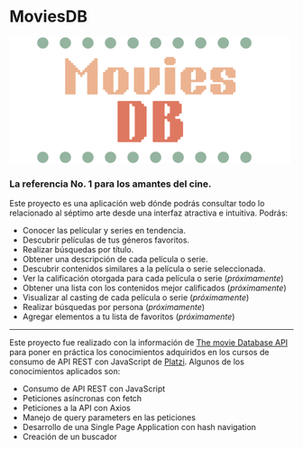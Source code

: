 # MoviesDB

![MoviesDB](./assets/img/MoviesDB-logo.png)

### La referencia No. 1 para los amantes del cine.

Este proyecto es una aplicación web dónde podrás consultar todo lo relacionado
al séptimo arte desde una interfaz atractiva e intuitiva. Podrás:

-   Conocer las películar y series en tendencia.
-   Descubrir películas de tus géneros favoritos.
-   Realizar búsquedas por título.
-   Obtener una descripción de cada película o serie.
-   Descubrir contenidos similares a la película o serie seleccionada.
-   Ver la calificación otorgada para cada película o serie (_próximamente_)
-   Obtener una lista con los contenidos mejor calificados (_próximamente_)
-   Visualizar al casting de cada película o serie (_próximamente_)
-   Realizar búsquedas por persona (_próximamente_)
-   Agregar elementos a tu lista de favoritos (_próximamente_)

---

Este proyecto fue realizado con la información de
[The movie Database API](https://developers.themoviedb.org/3/getting-started/introduction)
para poner en práctica los conocimientos adquiridos en los cursos de consumo de
API REST con JavaScript de [Platzi](https://platzi.com). Algunos de los conocimientos aplicados son:

-   Consumo de API REST con JavaScript
-   Peticiones asíncronas con fetch
-   Peticiones a la API con Axios
-   Manejo de query parameters en las peticiones
-   Desarrollo de una Single Page Application con hash navigation
-   Creación de un buscador
